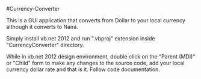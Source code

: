 #Currency-Converter

This is a GUI application that converts from Dollar to your local currency although it converts to Naira.

Simply install vb.net 2012 and run ".vbproj" extension inside "CurrencyConverter" directory.

While in vb.net 2012 design environment, double click on the "Parent (MDI)" or "Child" form to make any changes to the source code, add your local currency dollar rate and that is it. Follow code documentation.   
